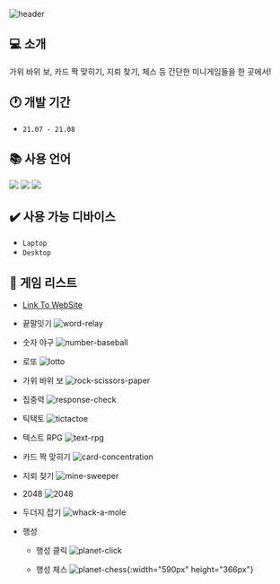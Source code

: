 ![header](https://capsule-render.vercel.app/api?type=soft&color=a3a9d1&height=150&section=header&text=Web%20Game&fontSize=50&fontColor=FFFFFF&animation=fadeIn)

## 💻 소개

가위 바위 보, 카드 짝 맞히기, 지뢰 찾기, 체스 등 간단한 미니게임들을 한 곳에서!

## 🕐 개발 기간

- `21.07 - 21.08`

## 📚 사용 언어

<div>
	<img src="https://img.shields.io/badge/HTML5-E34F26?style=flat&logo=HTML5&logoColor=white" />
	<img src="https://img.shields.io/badge/CSS3-1572B6?style=flat&logo=CSS3&logoColor=white" />
  <img src="https://img.shields.io/badge/javascript-F7DF1E?style=flat&logo=JavaScript&logoColor=white" />
</div>

## ✔️ 사용 가능 디바이스

- `Laptop`
- `Desktop`

## 📌 게임 리스트

- [Link To WebSite](https://soru-webgame.web.app/)
- 끝말잇기
  ![word-relay](https://github.com/matchlessNostril/WebGame/assets/144131324/184b8ffd-633c-4fdc-be95-987b1c36774d)
- 숫자 야구
  ![number-baseball](https://github.com/matchlessNostril/WebGame/assets/144131324/f62b66b2-b0d5-45fb-b685-ff13738f946f)
- 로또
  ![lotto](https://github.com/matchlessNostril/WebGame/assets/144131324/55263153-ca30-438d-afdf-5559ae445bd0)
- 가위 바위 보
  ![rock-scissors-paper](https://github.com/matchlessNostril/WebGame/assets/144131324/15ff8762-d67a-4530-9feb-cbe179e348b1)
- 집중력
  ![response-check](https://github.com/matchlessNostril/WebGame/assets/144131324/6a899d21-dc01-4417-be83-1e646db70d27)
- 틱택토
  ![tictactoe](https://github.com/matchlessNostril/WebGame/assets/144131324/f4080e08-8a94-4643-9f6b-2733ce977eb3)
- 텍스트 RPG
  ![text-rpg](https://github.com/matchlessNostril/WebGame/assets/144131324/7a28c2a3-95a9-4d9b-87c4-f3ff1669af9d)
- 카드 짝 맞히기
  ![card-concentration](https://github.com/matchlessNostril/WebGame/assets/144131324/5d2ee722-5194-4049-b001-d906b4f2937f)
- 지뢰 찾기
  ![mine-sweeper](https://github.com/matchlessNostril/WebGame/assets/144131324/96593473-1730-436b-bd2e-77359622137f)
- 2048
  ![2048](https://github.com/matchlessNostril/WebGame/assets/144131324/7bad6b36-9a95-452b-a5ab-26f1cb04e1aa)
- 두더지 잡기
  ![whack-a-mole](https://github.com/matchlessNostril/WebGame/assets/144131324/7f1a53b4-12a7-4c1a-8822-7d825435d2d8)
- 행성

  - 행성 클릭
    ![planet-click](https://github.com/matchlessNostril/WebGame/assets/144131324/0132e537-5fd7-40aa-849f-8bd7f8454cf4)

  - 행성 체스
    ![planet-chess](https://github.com/matchlessNostril/WebGame/assets/144131324/c0078d08-a203-469e-898b-5dd51ee778fd){:width="590px" height="366px"}
